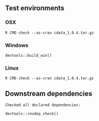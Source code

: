 

## Test environments

### OSX
   
    R CMD check --as-cran cdata_1.0.4.tar.gz 
 


### Windows

    devtools::build_win()
 
    
### Linux

    R CMD check --as-cran cdata_1.0.4.tar.gz 


## Downstream dependencies

    Checked all declared dependencies:

    devtools::revdep_check()

    